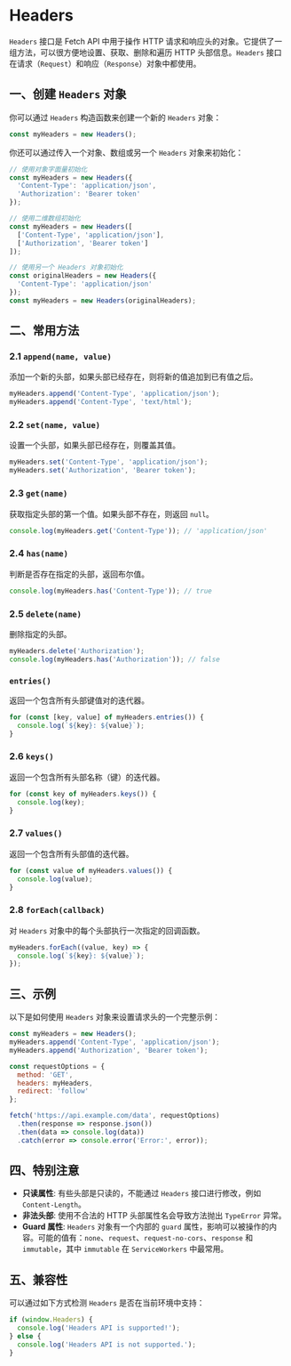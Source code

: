 # Headers

`Headers` 接口是 Fetch API 中用于操作 HTTP 请求和响应头的对象。它提供了一组方法，可以很方便地设置、获取、删除和遍历 HTTP 头部信息。`Headers` 接口在请求（`Request`）和响应（`Response`）对象中都使用。

## 一、创建 `Headers` 对象

你可以通过 `Headers` 构造函数来创建一个新的 `Headers` 对象：

```javascript
const myHeaders = new Headers();
```

你还可以通过传入一个对象、数组或另一个 `Headers` 对象来初始化：

```javascript
// 使用对象字面量初始化
const myHeaders = new Headers({
  'Content-Type': 'application/json',
  'Authorization': 'Bearer token'
});

// 使用二维数组初始化
const myHeaders = new Headers([
  ['Content-Type', 'application/json'],
  ['Authorization', 'Bearer token']
]);

// 使用另一个 Headers 对象初始化
const originalHeaders = new Headers({
  'Content-Type': 'application/json'
});
const myHeaders = new Headers(originalHeaders);
```

## 二、常用方法

### 2.1 `append(name, value)`

添加一个新的头部，如果头部已经存在，则将新的值追加到已有值之后。

```javascript
myHeaders.append('Content-Type', 'application/json');
myHeaders.append('Content-Type', 'text/html');
```

### 2.2 `set(name, value)`

设置一个头部，如果头部已经存在，则覆盖其值。

```javascript
myHeaders.set('Content-Type', 'application/json');
myHeaders.set('Authorization', 'Bearer token');
```

### 2.3 `get(name)`

获取指定头部的第一个值。如果头部不存在，则返回 `null`。

```javascript
console.log(myHeaders.get('Content-Type')); // 'application/json'
```

### 2.4 `has(name)`

判断是否存在指定的头部，返回布尔值。

```javascript
console.log(myHeaders.has('Content-Type')); // true
```

### 2.5 `delete(name)`

删除指定的头部。

```javascript
myHeaders.delete('Authorization');
console.log(myHeaders.has('Authorization')); // false
```

### `entries()`

返回一个包含所有头部键值对的迭代器。

```javascript
for (const [key, value] of myHeaders.entries()) {
  console.log(`${key}: ${value}`);
}
```

### 2.6 `keys()`

返回一个包含所有头部名称（键）的迭代器。

```javascript
for (const key of myHeaders.keys()) {
  console.log(key);
}
```

### 2.7 `values()`

返回一个包含所有头部值的迭代器。

```javascript
for (const value of myHeaders.values()) {
  console.log(value);
}
```

### 2.8 `forEach(callback)`

对 `Headers` 对象中的每个头部执行一次指定的回调函数。

```javascript
myHeaders.forEach((value, key) => {
  console.log(`${key}: ${value}`);
});
```

## 三、示例

以下是如何使用 `Headers` 对象来设置请求头的一个完整示例：

```javascript
const myHeaders = new Headers();
myHeaders.append('Content-Type', 'application/json');
myHeaders.append('Authorization', 'Bearer token');

const requestOptions = {
  method: 'GET',
  headers: myHeaders,
  redirect: 'follow'
};

fetch('https://api.example.com/data', requestOptions)
  .then(response => response.json())
  .then(data => console.log(data))
  .catch(error => console.error('Error:', error));
```

## 四、特别注意

- **只读属性**: 有些头部是只读的，不能通过 `Headers` 接口进行修改，例如 `Content-Length`。
- **非法头部**: 使用不合法的 HTTP 头部属性名会导致方法抛出 `TypeError` 异常。
- **Guard 属性**: `Headers` 对象有一个内部的 `guard` 属性，影响可以被操作的内容。可能的值有：`none`、`request`、`request-no-cors`、`response` 和 `immutable`，其中 `immutable` 在 `ServiceWorkers` 中最常用。

## 五、兼容性

可以通过如下方式检测 `Headers` 是否在当前环境中支持：

```javascript
if (window.Headers) {
  console.log('Headers API is supported!');
} else {
  console.log('Headers API is not supported.');
}
```
